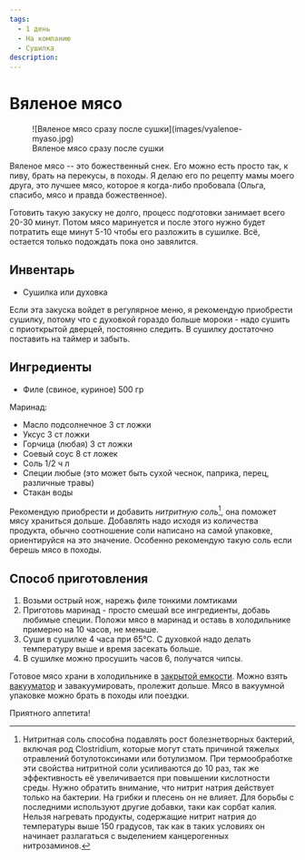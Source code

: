 ```yaml
---
tags:
  - 1 день
  - На компанию
  - Сушилка
description:
---
```

# Вяленое мясо

<figure markdown="span">
  ![Вяленое мясо сразу после сушки](images/vyalenoe-myaso.jpg)
  <figcaption>Вяленое мясо сразу после сушки</figcaption>
</figure>

Вяленое мясо -- это божественный снек. Его можно есть просто так, к пиву, брать на перекусы, в походы. Я делаю его по рецепту мамы моего друга, это лучшее мясо, которое я когда-либо пробовала (Ольга, спасибо, мясо и правда божественное).

Готовить такую закуску не долго, процесс подготовки занимает всего 20-30 минут. Потом мясо маринуется и после этого нужно будет потратить еще минут 5-10 чтобы его разложить в сушилке. Всё, остается только подождать пока оно завялится.

## Инвентарь

- Сушилка или духовка

Если эта закуска войдет в регулярное меню, я рекомендую приобрести сушилку, потому что с духовкой гораздо больше мороки - надо сушить с приоткрытой дверцей, постоянно следить. В сушилку достаточно поставить на таймер и забыть.

## Ингредиенты

- Филе (свиное, куриное) 500 гр

Маринад: 

- Масло подсолнечное 3 ст ложки 
- Уксус 3 ст ложки 
- Горчица (любая) 3 ст ложки 
- Соевый соус 8 ст ложек 
- Соль 1/2 ч л
- Специи любые (это может быть сухой чеснок, паприка, перец, различные травы) 
- Стакан воды

Рекомендую приобрести и добавить _нитритную соль_[^1], она поможет мясу храниться дольше. Добавлять надо исходя из количества продукта, обычно соотношение соли написано на самой упаковке, ориентируйся на это значение. Особенно рекомендую такую соль если берешь мясо в походы.

## Способ приготовления

1. Возьми острый нож, нарежь филе тонкими ломтиками
1. Приготовь маринад - просто смешай все ингредиенты, добавь любимые специи. Положи мясо в маринад и оставь в холодильнике примерно на 10 часов, не меньше.
1. Суши в сушилке 4 часа при 65℃. С духовкой надо делать температуру выше и время засекать больше.
1. В сушилке можно просушить часов 6, получатся чипсы.

Готовое мясо храни в холодильнике в [закрытой емкости](../blog/posts/kitchen-supplies.md#в-чем-хранить-еду). Можно взять [вакууматор](../blog/posts/kitchen-equipment.md#вакууматор) и завакуумировать, пролежит дольше. Мясо в вакуумной упаковке можно брать в походы или поездки.

Приятного аппетита!

[^1]: Нитритная соль способна подавлять рост болезнетворных бактерий, включая род Clostridium, которые могут стать причиной тяжелых отравлений ботулотоксинами или ботулизмом. При термообработке эти свойства нитритной соли усиливаются до 10 раз, так же эффективность её увеличивается при повышении кислотности среды. Нужно обратить внимание, что нитрит натрия действует только на бактерии. На грибки и плесень он не влияет. Для борьбы с последними используют другие добавки, таки как сорбат калия. Нельзя нагревать продукты, содержащие нитрит натрия до температуры выше 150 градусов, так как в таких условиях он начинает разлагаться с выделением канцерогенных нитрозаминов.